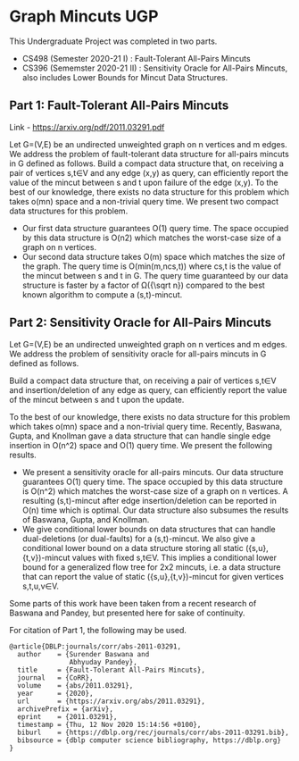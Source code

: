 # Graph Mincuts UGP

This Undergraduate Project was completed in two parts. 

- CS498 (Semester 2020-21 I) : Fault-Tolerant All-Pairs Mincuts
- CS396 (Sememster 2020-21 II) : Sensitivity Oracle for All-Pairs Mincuts, also includes Lower Bounds for Mincut Data Structures.

## Part 1: Fault-Tolerant All-Pairs Mincuts

Link - https://arxiv.org/pdf/2011.03291.pdf

Let G=(V,E) be an undirected unweighted graph on n vertices and m edges. We address the problem of fault-tolerant data structure for all-pairs mincuts in G defined as follows.
Build a compact data structure that, on receiving a pair of vertices s,t∈V and any edge (x,y) as query, can efficiently report the value of the mincut between s and t upon failure of the edge (x,y).
To the best of our knowledge, there exists no data structure for this problem which takes o(mn) space and a non-trivial query time. We present two compact data structures for this problem.
- Our first data structure guarantees O(1) query time. The space occupied by this data structure is O(n2) which matches the worst-case size of a graph on n vertices.
- Our second data structure takes O(m) space which matches the size of the graph. The query time is O(min(m,ncs,t)) where cs,t is the value of the mincut between s and t in G. The query time guaranteed by our data structure is faster by a factor of Ω({\sqrt n}) compared to the best known algorithm to compute a (s,t)-mincut.


## Part 2: Sensitivity Oracle for All-Pairs Mincuts

Let G=(V,E) be an undirected unweighted graph on n vertices and m edges. We address the problem of sensitivity oracle for all-pairs mincuts in G defined as follows.

Build a compact data structure that, on receiving a pair of vertices s,t∈V and insertion/deletion of any edge as query, can efficiently report the value of the mincut between s and t upon the update.

To the best of our knowledge, there exists no data structure for this problem which takes o(mn) space and a non-trivial query time. Recently, Baswana, Gupta, and Knollman gave a data structure that can handle single edge insertion in O(n^2) space and O(1) query time. We present the following results.

- We present a sensitivity oracle for all-pairs mincuts. Our data structure guarantees O(1) query time. The space occupied by this data structure is O(n^2) which matches the worst-case size of a graph on n vertices. A resulting (s,t)-mincut after edge insertion/deletion can be reported in O(n) time which is optimal. Our data structure also subsumes the results of Baswana, Gupta, and Knollman.
- We give conditional lower bounds on data structures that can handle dual-deletions (or dual-faults) for a (s,t)-mincut. We also give a conditional lower bound on a data structure storing all static ({s,u},{t,v})-mincut values with fixed s,t∈V. This implies a conditional lower bound for a generalized flow tree for 2x2 mincuts, i.e. a data structure that can report the value of static ({s,u},{t,v})-mincut for given vertices s,t,u,v∈V.

Some parts of this work have been taken from a recent research of Baswana and Pandey, but presented here for sake of continuity. 


For citation of Part 1, the following may be used.
```
@article{DBLP:journals/corr/abs-2011-03291,
  author    = {Surender Baswana and
               Abhyuday Pandey},
  title     = {Fault-Tolerant All-Pairs Mincuts},
  journal   = {CoRR},
  volume    = {abs/2011.03291},
  year      = {2020},
  url       = {https://arxiv.org/abs/2011.03291},
  archivePrefix = {arXiv},
  eprint    = {2011.03291},
  timestamp = {Thu, 12 Nov 2020 15:14:56 +0100},
  biburl    = {https://dblp.org/rec/journals/corr/abs-2011-03291.bib},
  bibsource = {dblp computer science bibliography, https://dblp.org}
}
```
